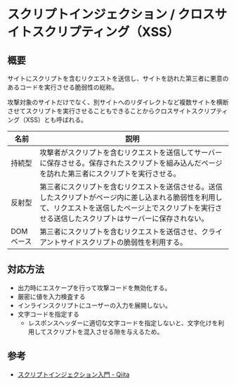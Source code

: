 # スクリプトインジェクション / クロスサイトスクリプティング（XSS）

## 概要

サイトにスクリプトを含むリクエストを送信し、サイトを訪れた第三者に悪意のあるコードを実行させる脆弱性の総称。

攻撃対象のサイトだけでなく、別サイトへのリダイレクトなど複数サイトを横断させてスクリプトを実行させることもできることからクロスサイトスクリプティング（XSS）とも呼ばれる。

| 名前 | 説明 |
|---|---|
| 持続型 | 攻撃者がスクリプトを含むリクエストを送信してサーバーに保存させる。保存されたスクリプトを組み込んだページを訪れた第三者にスクリプトを実行させる。
| 反射型 | 第三者にスクリプトを含むリクエストを送信させる。送信したスクリプトがページ内に差し込まれる脆弱性を利用して、リクエストを送信したページ上でスクリプトを実行させる送信したスクリプトはサーバーに保存されない。 |
| DOMベース | 第三者にスクリプトを含むリクエストを送信させ、クライアントサイドスクリプトの脆弱性を利用する。 |

## 対応方法

* 出力時にエスケープを行って攻撃コードを無効化する。
* 厳密に値を入力検査する
* インラインスクリプトにユーザーの入力を展開しない。
* 文字コードを指定する
  * レスポンスヘッダーに適切な文字コードを指定しないと、文字化けを利用してスクリプトを混入させる隙を与えるため。

## 参考

* [スクリプトインジェクション入門 - Qiita](https://qiita.com/tomochan154/items/a93c56536c78d1faff0f)

